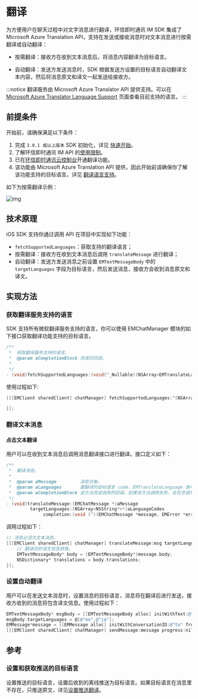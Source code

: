 # 翻译

<Toc />

为方便用户在聊天过程中对文字消息进行翻译，环信即时通讯 IM SDK 集成了 Microsoft Azure Translation API，支持在发送或接收消息时对文本消息进行按需翻译或自动翻译：

- 按需翻译：接收方在收到文本消息后，将消息内容翻译为目标语言。

- 自动翻译：发送方发送消息时，SDK 根据发送方设置的目标语言自动翻译文本内容，然后将消息原文和译文一起发送给接收方。

:::notice
翻译服务由 Microsoft Azure Translator API 提供支持。可以在 [Microsoft Azure Translator Language Support](https://docs.microsoft.com/en-us/azure/cognitive-services/translator/language-support) 页面查看目前支持的语言。
:::

## 前提条件

开始前，请确保满足以下条件：

1. 完成 `3.9.1 或以上版本` SDK 初始化，详见 [快速开始](quickstart.html)。
2. 了解环信即时通讯 IM API 的[使用限制](/product/limitation.html)。
3. 已在[环信即时通讯云控制台](https://console.easemob.com/user/login)开通翻译功能。
4. 该功能由 Microsoft Azure Translation API 提供，因此开始前请确保你了解该功能支持的目标语言。详见 [翻译语言支持](https://docs.microsoft.com/en-us/azure/cognitive-services/translator/language-support)。

如下为按需翻译示例：

![img](@static/images/ios/translation.png)

## 技术原理

iOS SDK 支持你通过调用 API 在项目中实现如下功能：

- `fetchSupportedLanguages`：获取支持的翻译语言；
- 按需翻译：接收方在收到文本消息后调用 `translateMessage` 进行翻译；
- 自动翻译：发送方发送消息之前设置 `EMTextMessageBody` 中的 `targetLanguages` 字段为目标语言，然后发送消息，接收方会收到消息原文和译文。

## 实现方法

### 获取翻译服务支持的语言

SDK 支持所有微软翻译服务支持的语言，你可以使用 EMChatManager 模块的如下接口获取翻译功能支持的目标语言。

```objectivec
/**
 *  获取翻译服务支持的语言。
 *  @param aCompletionBlock 完成的回调。
 *
 */
- (void)fetchSupportedLanguages:(void(^_Nullable)(NSArray<EMTranslateLanguage*>* _Nullable languages,EMError* _Nullable error))aCompletionBlock
```

使用过程如下:

```objectivec
[[[EMClient sharedClient] chatManager] fetchSupportedLanguages:^(NSArray<EMTranslateLanguage *> * _Nullable languages, EMError * _Nullable error) {

}];
```

### 翻译文本消息

#### 点击文本翻译

用户可以在收到文本消息后调用消息翻译接口进行翻译。接口定义如下：

```objectivec
/**
 *  翻译消息。
 *
 *  @param aMessage         消息对象。
 *  @param aLanguages       要翻译的目标语言 code，EMTranslateLanguage 类中的 languageCode 数组。
 *  @param aCompletionBlock 该方法完成调用的回调。如果该方法调用失败，会包含调用失败的原因。
 */
- (void)translateMessage:(EMChatMessage *)aMessage
         targetLanguages:(NSArray<NSString*>*)aLanguageCodes
              completion:(void (^)(EMChatMessage *message, EMError *error))aCompletionBlock;
```

调用过程如下：

```objectivec
// 消息必须为文本消息。
[[[EMClient sharedClient] chatManager] translateMessage:msg targetLanguages:@[@"en",@"ja"] completion:^(EMChatMessage *message, EMError *error) {
    // 翻译后的译文信息获取。
    EMTextMessageBody* body = (EMTextMessageBody*)message.body;
    NSDictionary* translations = body.translations;
}];
```

### 设置自动翻译

用户可以在发送文本消息时，设置消息的目标语言，消息将在翻译后进行发送，接收方收到的消息将包含译文信息。使用过程如下：

```objectivec
EMTextMessageBody* msgBody = [[EMTextMessageBody alloc] initWithText:@"你好"];
msgBody.targetLanguages = @[@"en",@"ja"];
EMMessage*message = [[EMMessage alloc] initWithConversationID:@"to" from:@"from" to:@"to" body:msgBody ext:nil];
[[[EMClient sharedClient] chatManager] sendMessage:message progress:nil completion:nil];
```
## 参考

### 设置和获取推送的目标语言

设置推送的目标语言，设置后收到的离线推送为目标语言。如果目标语言在消息里不存在，只推送原文，详见[设置推送翻译](push.html#设置推送翻译)。